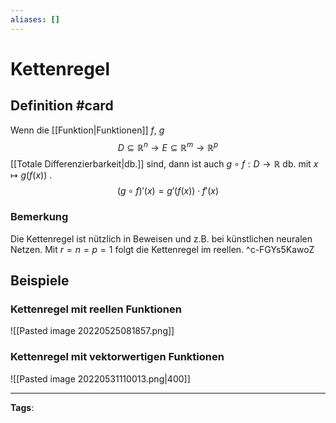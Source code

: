 ```yaml
---
aliases: []
---
```


# Kettenregel
## Definition #card
Wenn die [[Funktion|Funktionen]] $f$, $g$
$$
D\subseteq \mathbb{R}^{n}\to E \subseteq \mathbb{R}^{m}\to \mathbb{R}^{p}
$$
[[Totale Differenzierbarkeit|db.]] sind, dann ist auch $g \circ f: D \to \mathbb{R}$ db. mit $x \mapsto g(f(x))$ .
$$(g \circ f)'(x) = g'(f(x)) \cdot f'(x)$$

### Bemerkung
Die Kettenregel ist nützlich in Beweisen und z.B. bei künstlichen neuralen Netzen.
Mit $r=n=p=1$ folgt die Kettenregel im reellen.
^c-FGYs5KawoZ

## Beispiele
### Kettenregel mit reellen Funktionen
![[Pasted image 20220525081857.png]]
### Kettenregel mit vektorwertigen Funktionen
![[Pasted image 20220531110013.png|400]]

---
**Tags**: 